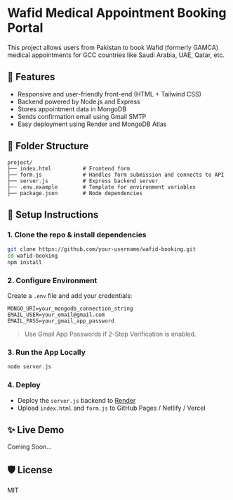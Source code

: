 
# Wafid Medical Appointment Booking Portal

This project allows users from Pakistan to book Wafid (formerly GAMCA) medical appointments for GCC countries like Saudi Arabia, UAE, Qatar, etc.

## 🚀 Features

- Responsive and user-friendly front-end (HTML + Tailwind CSS)
- Backend powered by Node.js and Express
- Stores appointment data in MongoDB
- Sends confirmation email using Gmail SMTP
- Easy deployment using Render and MongoDB Atlas

## 📁 Folder Structure

```
project/
├── index.html          # Frontend form
├── form.js             # Handles form submission and connects to API
├── server.js           # Express backend server
├── .env.example        # Template for environment variables
├── package.json        # Node dependencies
```

## 🔧 Setup Instructions

### 1. Clone the repo & install dependencies

```bash
git clone https://github.com/your-username/wafid-booking.git
cd wafid-booking
npm install
```

### 2. Configure Environment

Create a `.env` file and add your credentials:

```
MONGO_URI=your_mongodb_connection_string
EMAIL_USER=your_email@gmail.com
EMAIL_PASS=your_gmail_app_password
```

> Use Gmail App Passwords if 2-Step Verification is enabled.

### 3. Run the App Locally

```bash
node server.js
```

### 4. Deploy

- Deploy the `server.js` backend to [Render](https://render.com)
- Upload `index.html` and `form.js` to GitHub Pages / Netlify / Vercel

## ✨ Live Demo

Coming Soon...

## 🛡️ License

MIT

